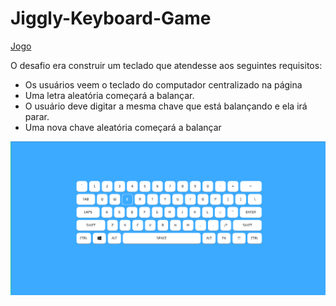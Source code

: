 # Jiggly-Keyboard-Game

[Jogo](https://guilherme-brito-dac.github.io/Jiggly-Keyboard-Game/)

O desafio era construir um teclado que atendesse aos seguintes requisitos:

+ Os usuários veem o teclado do computador centralizado na página
+ Uma letra aleatória começará a balançar.
+ O usuário deve digitar a mesma chave que está balançando e ela irá parar.
+ Uma nova chave aleatória começará a balançar

<img src="imgs/print.png" />
